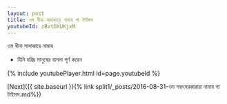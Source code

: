 ```yaml
---
layout: post
title: ওম ধীনা সাদাকায়ে নামায গা টাইমস
youtubeId: zBxtDXUKjxM
---
```

 
 
 ওম ধীনা সাদাকায়ে নামায  
 
 -  যিনি দরিদ্র মানুষের বাসনা পূর্ণ করেন 
 
  
 
  
 
 
 
 
 
 


{% include youtubePlayer.html id=page.youtubeId %}
 
[Next]({{ site.baseurl }}{% link  split1/_posts/2016-08-31-ওম সম্বৎসরকারায়া নামায গা টাইমস.md%})
 
